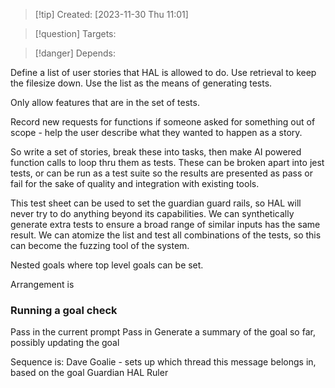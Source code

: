 
>[!tip] Created: [2023-11-30 Thu 11:01]

>[!question] Targets: 

>[!danger] Depends: 

Define a list of user stories that HAL is allowed to do.  Use retrieval to keep the filesize down.  Use the list as the means of generating tests.

Only allow features that  are in the set of tests.

Record new requests for functions if someone asked for something out of scope - help the user describe what they wanted to happen as a story.

So write a set of stories, break these into tasks, then make AI powered function calls to loop thru them as tests.  These can be broken apart into jest tests, or can be run as a test suite so the results are presented as pass or fail for the sake of quality and integration with existing tools.

This test sheet can be used to set the guardian guard rails, so HAL will never try to do anything beyond its capabilities.  We can synthetically generate extra tests to ensure a broad range of similar inputs has the same result.  We can atomize the list and test all combinations of the tests, so this can become the fuzzing tool of the system.

Nested goals where top level goals can be set.

Arrangement is 

### Running a goal check
Pass in the current prompt
Pass in 
Generate a summary of the goal so far, possibly updating the goal

Sequence is:
Dave
Goalie - sets up which thread this message belongs in, based on the goal
Guardian
HAL
Ruler